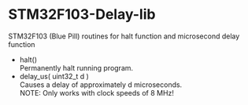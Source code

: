 # STM32F103-Delay-lib
STM32F103 (Blue Pill) routines for halt function and microsecond delay function
+ halt()<br>
  Permanently halt running program.
+ delay_us( uint32_t d )<br>
  Causes a delay of approximately d microseconds.<br>
  NOTE: Only works with clock speeds of 8 MHz!
